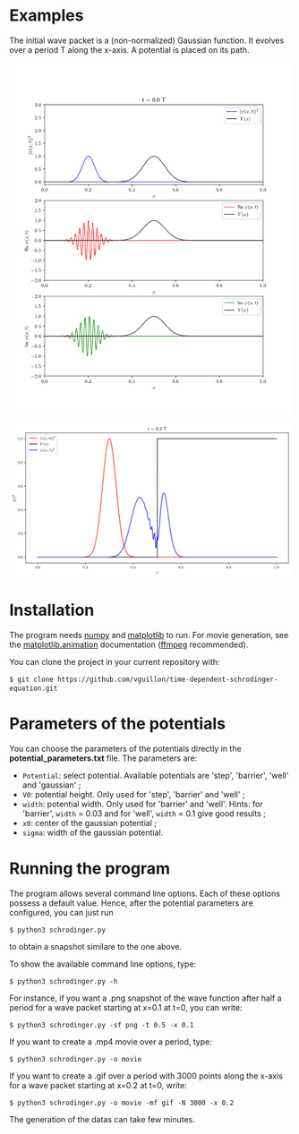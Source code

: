 # Examples

The initial wave packet is a (non-normalized) Gaussian function. It evolves over a period T along the x-axis. A potential is placed on its path.

![movie gaussian potential](https://github.com/vguillon/time-dependent-schrodinger-equation/blob/main/movies/gaussian_potential.gif)

![snapshot step potential at t=0.3T](https://github.com/vguillon/time-dependent-schrodinger-equation/blob/main/snapshots/step_potential.png)

# Installation

The program needs [numpy](https://numpy.org) and [matplotlib](https://matplotlib.org) to run. For movie generation, see the
[matplotlib.animation](https://matplotlib.org/stable/api/animation_api.html) documentation ([ffmpeg](https://www.ffmpeg.org) recommended).

You can clone the project in your current repository with:

```
$ git clone https://github.com/vguillon/time-dependent-schrodinger-equation.git
```

# Parameters of the potentials

You can choose the parameters of the potentials directly in the **potential_parameters.txt** file. The parameters are:

- `Potential`: select potential. Available potentials are 'step', 'barrier', 'well' and 'gaussian' ;
- `V0`: potential height. Only used for 'step', 'barrier' and 'well' ;
- `width`: potential width. Only used for 'barrier' and 'well'. Hints: for 'barrier', `width` = 0.03 and for 'well', `width` = 0.1 give good results ;
- `x0`: center of the gaussian potential ;
- `sigma`: width of the gaussian potential.

# Running the program

The program allows several command line options. Each of these options possess a default value. Hence, after the potential parameters are configured, you can just run 

```
$ python3 schrodinger.py
```

to obtain a snapshot similare to the one above.

To show the available command line options, type:

```
$ python3 schrodinger.py -h
```

For instance, if you want a .png snapshot of the wave function after half a period for a wave packet starting at x=0.1 at t=0, you can write:

```
$ python3 schrodinger.py -sf png -t 0.5 -x 0.1
```

If you want to create a .mp4 movie over a period, type:

```
$ python3 schrodinger.py -o movie
```

If you want to create a .gif over a period with 3000 points along the x-axis for a wave packet starting at x=0.2 at t=0, write:

```
$ python3 schrodinger.py -o movie -mf gif -N 3000 -x 0.2
```

The generation of the datas can take few minutes.
